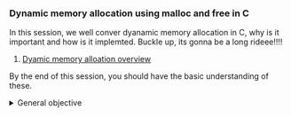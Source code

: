 ### Dynamic memory allocation using malloc and free in C

In this session, we well conver dyanamic memory allocation in C, why is it important and how is it implemted.
Buckle up, its gonna be a long rideee!!!!


1. [Dyamic memory alloation overview](https://s3.amazonaws.com/alx-intranet.hbtn.io/uploads/misc/2021/1/a094c90e7f466bbeaa49cb24c8f04e7f27aaad41.pdf?X-Amz-Algorithm=AWS4-HMAC-SHA256&X-Amz-Credential=AKIARDDGGGOUSBVO6H7D%2F20221014%2Fus-east-1%2Fs3%2Faws4_request&X-Amz-Date=20221014T190316Z&X-Amz-Expires=86400&X-Amz-SignedHeaders=host&X-Amz-Signature=2bc8065b92c043249914c3bcec07899997842025ce5bd687508d77fafcda9bc3)


By the end of this session, you should have the basic understanding of these.

<details>
<summary>General objective</summary>
<ul>
<li>What is the difference between automatic and dynamic allocation</li>
<li>What is <code>malloc</code> and <code>free</code> and how to use them</li>
</ul>
</details>